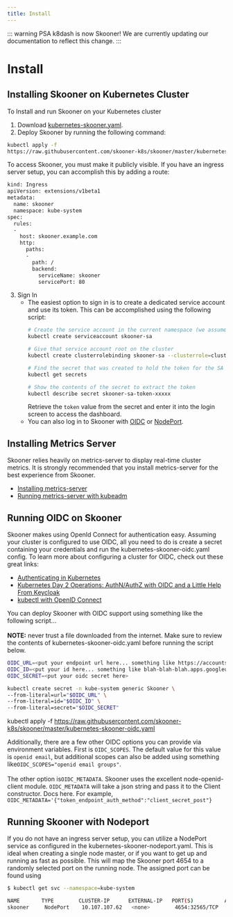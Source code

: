 ```yaml
---
title: Install
---
```


::: warning PSA
k8dash is now Skooner! We are currently updating our documentation to reflect this change.
:::

# Install 

## Installing Skooner on Kubernetes Cluster

To Install and run Skooner on your Kubernetes cluster
1. Download [kubernetes-skooner.yaml](https://raw.githubusercontent.com/skooner-k8s/skooner/master/kubernetes-skooner.yaml).
2. Deploy Skooner by running the following command:
```sh
kubectl apply -f 
https://raw.githubusercontent.com/skooner-k8s/skooner/master/kubernetes-skooner.yaml
```
To access Skooner, you must make it publicly visible. If you have an ingress server setup, you can accomplish this by adding a route:
```sh
kind: Ingress
apiVersion: extensions/v1beta1
metadata:
  name: skooner
  namespace: kube-system
spec:
  rules:
  -
    host: skooner.example.com
    http:
      paths:
      -
        path: /
        backend:
          serviceName: skooner
          servicePort: 80
```
3. Sign In
      * The easiest option to sign in is to create a dedicated service account and use its token. This can be accomplished using the following script:
        ```sh
        # Create the service account in the current namespace (we assume default)
        kubectl create serviceaccount skooner-sa

        # Give that service account root on the cluster
        kubectl create clusterrolebinding skooner-sa --clusterrole=cluster-admin --serviceaccount=default:skooner-sa

        # Find the secret that was created to hold the token for the SA
        kubectl get secrets

        # Show the contents of the secret to extract the token
        kubectl describe secret skooner-sa-token-xxxxx
        ```
        Retrieve the `token` value from the secret and enter it into the login screen to access the dashboard.
      * You can also log in to Skooner with [OIDC](#running-oidc-on-Skooner) or [NodePort](#running-Skooner-with-nodeport).

## Installing Metrics Server

Skooner relies heavily on metrics-server to display real-time cluster metrics. It is strongly recommended that you install metrics-server for the best experience from Skooner.
* [Installing metrics-server](https://github.com/kubernetes-incubator/metrics-server)
* [Running metrics-server with kubeadm](https://medium.com/@waleedkhan91/how-to-configure-metrics-server-on-kubeadm-provisioned-kubernetes-cluster-f755a2ac43a2)

## Running OIDC on Skooner

Skooner makes using OpenId Connect for authentication easy. Assuming your cluster is configured to use OIDC, all you need to do is create a secret containing your credentials and run the kubernetes-skooner-oidc.yaml config.
To learn more about configuring a cluster for OIDC, check out these great links:
* [Authenticating in Kubernetes](https://kubernetes.io/docs/reference/access-authn-authz/authentication/)
* [Kubernetes Day 2 Operations: AuthN/AuthZ with OIDC and a Little Help From Keycloak](https://medium.com/@mrbobbytables/kubernetes-day-2-operations-authn-authz-with-oidc-and-a-little-help-from-keycloak-de4ea1bdbbe)
* [kubectl with OpenID Connect](https://medium.com/@int128/kubectl-with-openid-connect-43120b451672)

You can deploy Skooner with OIDC support using something like the following script...<br><br>
**NOTE:** never trust a file downloaded from the internet. Make sure to review the contents of kubernetes-skooner-oidc.yaml before running the script below.
```sh
OIDC_URL=<put your endpoint url here... something like https://accounts.google.com>
OIDC_ID=<put your id here... something like blah-blah-blah.apps.googleusercontent.com>
OIDC_SECRET=<put your oidc secret here>

kubectl create secret -n kube-system generic Skooner \
--from-literal=url="$OIDC_URL" \
--from-literal=id="$OIDC_ID" \
--from-literal=secret="$OIDC_SECRET"
```

kubectl apply -f https://raw.githubusercontent.com/skooner-k8s/skooner/master/kubernetes-skooner-oidc.yaml

Additionally, there are a few other OIDC options you can provide via environment variables. First is `OIDC_SCOPES`. The default value for this value is `openid email`, but additional scopes can also be added using something like`OIDC_SCOPES="openid email groups"`.<br><br>
The other option is`OIDC_METADATA`. Skooner uses the excellent node-openid-client module. `OIDC_METADATA` will take a json string and pass it to the Client constructor. Docs here. For example, `OIDC_METADATA='{"token_endpoint_auth_method":"client_secret_post"}`

## Running Skooner with Nodeport
If you do not have an ingress server setup, you can utilize a NodePort service as configured in the kubernetes-skooner-nodeport.yaml. This is ideal when creating a single node master, or if you want to get up and running as fast as possible.
This will map the Skooner port 4654 to a randomly selected port on the running node. The assigned port can be found using

```sh
$ kubectl get svc --namespace=kube-system

NAME       TYPE        CLUSTER-IP      EXTERNAL-IP   PORT(S)          AGE
skooner     NodePort    10.107.107.62   <none>        4654:32565/TCP   1m
```






   